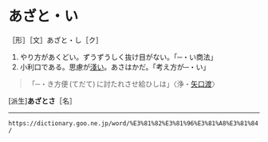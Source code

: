 # あざと・い
［形］［文］あざと・し［ク］
1.  やり方があくどい。ずうずうしく抜け目がない。「─・い商法」
2.   小利口である。思慮が[淺い](あさい（浅い）)。あさはかだ。「考え方が─・い」
>「─・き方便 (てだて) に討たれさせ給ひしは」〈浄・[矢口渡](https://dictionary.goo.ne.jp/word/%E7%A5%9E%E9%9C%8A%E7%9F%A2%E5%8F%A3%E6%B8%A1/#jn-116002)〉
        

\[派生\]**あざとさ**［名］

---
`https://dictionary.goo.ne.jp/word/%E3%81%82%E3%81%96%E3%81%A8%E3%81%84/`